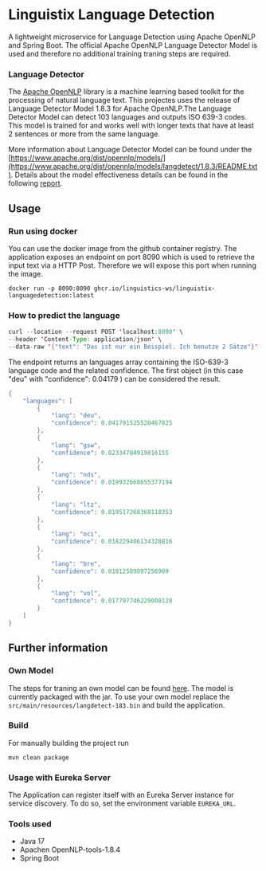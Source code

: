 # Linguistix Language Detection 

A lightweight microservice for Language Detection using Apache OpenNLP and Spring Boot. The official Apache OpenNLP Language Detector Model is used and therefore no additional training traning steps are required.

 
### Language Detector
The [Apache OpenNLP](https://opennlp.apache.org/) library is a machine learning based toolkit for the processing of natural language text. This projectes uses the release of Language Detector Model 1.8.3 for Apache OpenNLP.The Language Detector Model can detect 103 languages and outputs ISO 639-3 codes. This model is trained for and works well with longer texts that have at least 2 sentences or more from the same language.

More information about Language Detector Model can be found under the [https://www.apache.org/dist/opennlp/models/](https://www.apache.org/dist/opennlp/models/langdetect/1.8.3/README.txt). Details about the model effectiveness details can be found in the following [report](https://www.apache.org/dist/opennlp/models/langdetect/1.8.3/langdetect-183.bin.report.txt). 


## Usage
###  Run using docker

You can use the docker image from the github container registry. The application exposes an endpoint on port 8090 which is used to retrieve the input text via a HTTP Post. Therefore we will expose this port when running the image.


```Docker 
docker run -p 8090:8090 ghcr.io/linguistics-ws/linguistix-languagedetection:latest
```


### How to predict the language

```Java
curl --location --request POST 'localhost:8090' \
--header 'Content-Type: application/json' \
--data-raw '{"text": "Das ist nur ein Beispiel. Ich benutze 2 Sätze"}'
```


The endpoint returns an languages array  containing the ISO-639-3 language code and the related confidence. The first object (in this case "deu" with "confidence": 0.04179 ) can be considered the result.
```Java
{
    "languages": [
        {
            "lang": "deu",
            "confidence": 0.041791525520467825
        },
        {
            "lang": "gsw",
            "confidence": 0.02334784919816155
        },
        {
            "lang": "nds",
            "confidence": 0.019932668655377194
        },
        {
            "lang": "ltz",
            "confidence": 0.019517268368118353
        },
        {
            "lang": "oci",
            "confidence": 0.018229406134328816
        },
        {
            "lang": "bre",
            "confidence": 0.01812589897256909
        },
        {
            "lang": "vol",
            "confidence": 0.017797746229008128
        }
    ]
}
```


## Further information

### Own Model
The steps for traning an own model can be found [here](https://opennlp.apache.org/docs/1.8.3/manual/opennlp.html#tools.langdetect). The model is currently packaged with the jar. To use your own model replace the `src/main/resources/langdetect-183.bin` and build the application.

### Build
For manually building the project run
```
mvn clean package
```
### Usage with Eureka Server
The Application can register itself with an Eureka Server instance for service discovery. To do so, set the environment variable `EUREKA_URL`.
### Tools used

 * Java 17
 * Apachen OpenNLP-tools-1.8.4
 * Spring Boot
